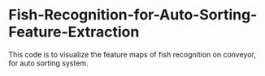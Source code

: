 # Fish-Recognition-for-Auto-Sorting-Feature-Extraction
This code is to visualize the feature maps of fish recognition on conveyor, for auto sorting system.
